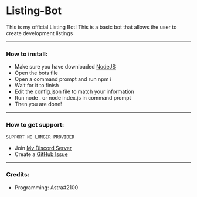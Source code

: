 # Listing-Bot
This is my official Listing Bot! This is a basic bot that allows the user to create development listings

---

### How to install:

- Make sure you have downloaded [NodeJS](https://nodejs.org)
- Open the bots file
- Open a command prompt and run npm i
- Wait for it to finish
- Edit the config.json file to match your information
- Run node . or node index.js in command prompt
- Then you are done!

---

### How to get support:

```SUPPORT NO LONGER PROVIDED```

- Join [My Discord Server](https://discord.gg/HpAZ8qcn2C)
- Create a [GitHub Issue](https://github.com/AstraWrld/listing-bot/issues)

---

### Credits:

- Programming: Astra#2100
